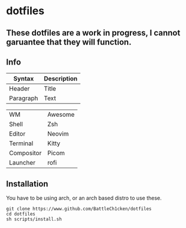 # dotfiles

## These dotfiles are a work in progress, I cannot garuantee that they will function.

## Info


| Syntax      | Description |
| ----------- | ----------- |
| Header      | Title       |
| Paragraph   | Text        |


|            |         |
|------------|---------|
| WM         | Awesome |
| Shell      | Zsh     | 
| Editor     | Neovim  |
| Terminal   | Kitty   |
| Compositor | Picom   |
| Launcher   | rofi    |

## Installation
You have to be using arch, or an arch based distro to use these.
```shell
git clone https://www.github.com/BattleCh1cken/dotfiles
cd dotfiles
sh scripts/install.sh
 ```






